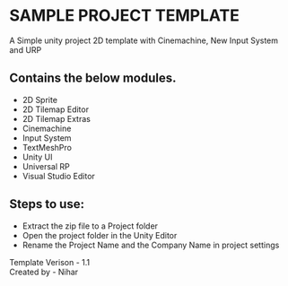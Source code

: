 # SAMPLE PROJECT TEMPLATE #

A Simple unity project 2D template with Cinemachine, New Input System and URP

Contains the below modules.
------------------------------
- 2D Sprite
- 2D Tilemap Editor
- 2D Tilemap Extras
- Cinemachine
- Input System
- TextMeshPro
- Unity UI
- Universal RP
- Visual Studio Editor

Steps to use:
------------------------------
- Extract the zip file to a Project folder
- Open the project folder in the Unity Editor
- Rename the Project Name and the Company Name in project settings

Template Verison - 1.1 <br/>
Created by - Nihar

